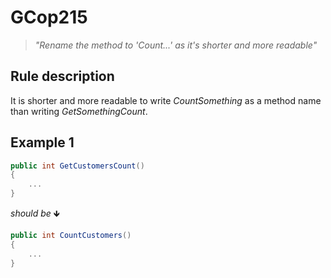 ﻿# GCop215

> *"Rename the method to 'Count...' as it's shorter and more readable"*


## Rule description
It is shorter and more readable to write *CountSomething* as a method name than writing *GetSomethingCount*. 

## Example 1
```csharp
public int GetCustomersCount()
{
    ...
}
```
*should be* 🡻

```csharp
public int CountCustomers()
{
    ...
}
```
